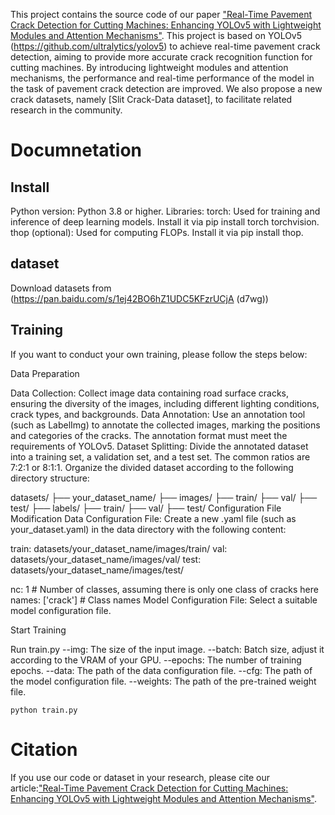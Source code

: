 
This project contains the source code of our paper ["Real-Time Pavement Crack Detection for Cutting Machines: Enhancing YOLOv5 with Lightweight Modules and Attention Mechanisms"](https://).
This project is based on YOLOv5 (https://github.com/ultralytics/yolov5) to achieve real-time pavement crack detection, aiming to provide more accurate crack recognition function for cutting machines. By introducing lightweight modules and attention mechanisms, the performance and real-time performance of the model in the task of pavement crack detection are improved.
We also propose a new crack datasets, namely [Slit Crack-Data dataset], to facilitate related research in the community.

# Documnetation

## Install
Python version: Python 3.8 or higher.
Libraries:
torch: Used for training and inference of deep learning models. Install it via pip install torch torchvision.
thop (optional): Used for computing FLOPs. Install it via pip install thop.

## dataset
Download datasets from (https://pan.baidu.com/s/1ej42BO6hZ1UDC5KFzrUCjA (d7wg))

## Training 

If you want to conduct your own training, please follow the steps below:

Data Preparation

Data Collection: Collect image data containing road surface cracks, ensuring the diversity of the images, including different lighting conditions, crack types, and backgrounds.
Data Annotation: Use an annotation tool (such as LabelImg) to annotate the collected images, marking the positions and categories of the cracks. The annotation format must meet the requirements of YOLOv5.
Dataset Splitting: Divide the annotated dataset into a training set, a validation set, and a test set. The common ratios are 7:2:1 or 8:1:1. Organize the divided dataset according to the following directory structure:

datasets/
    ├── your_dataset_name/
        ├── images/
            ├── train/
            ├── val/
            ├── test/
        ├── labels/
            ├── train/
            ├── val/
            ├── test/
Configuration File Modification
Data Configuration File: Create a new .yaml file (such as your_dataset.yaml) in the data directory with the following content:

train: datasets/your_dataset_name/images/train/
val: datasets/your_dataset_name/images/val/
test: datasets/your_dataset_name/images/test/

nc: 1  # Number of classes, assuming there is only one class of cracks here
names: ['crack']  # Class names
Model Configuration File: Select a suitable model configuration file.

Start Training

Run train.py
--img: The size of the input image.
--batch: Batch size, adjust it according to the VRAM of your GPU.
--epochs: The number of training epochs.
--data: The path of the data configuration file.
--cfg: The path of the model configuration file.
--weights: The path of the pre-trained weight file.
```
python train.py
```

# Citation

If you use our code or dataset in your research, please cite our article:["Real-Time Pavement Crack Detection for Cutting Machines: Enhancing YOLOv5 with Lightweight Modules and Attention Mechanisms"](https://).
